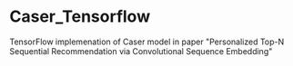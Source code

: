 # Caser_Tensorflow
TensorFlow implemenation of Caser model in paper "Personalized Top-N Sequential Recommendation via Convolutional Sequence Embedding"
